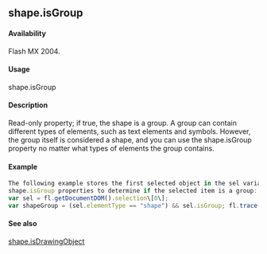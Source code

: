 ## shape.isGroup

#### Availability

Flash MX 2004.

#### Usage

shape.isGroup

#### Description

Read-only property; if true, the shape is a group. A group can contain different types of elements, such as text elements and symbols. However, the group itself is considered a shape, and you can use the shape.isGroup property no matter what types of elements the group contains.

#### Example

```javascript
The following example stores the first selected object in the sel variable and then uses the [element.elementType](#!wielmic/developers-animatesdk-docs/test/Element_object/element1.md) and
shape.isGroup properties to determine if the selected item is a group:
var sel = fl.getDocumentDOM().selection\[0\];
var shapeGroup = (sel.elementType == "shape") && sel.isGroup; fl.trace(shapeGroup);

```
#### See also

[shape.isDrawingObject](#!wielmic/developers-animatesdk-docs/test/Shape_object/shape6.md)
